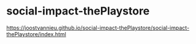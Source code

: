 # social-impact-thePlaystore
https://joostvannieu.github.io/social-impact-thePlaystore/social-impact-thePlaystore/index.html
